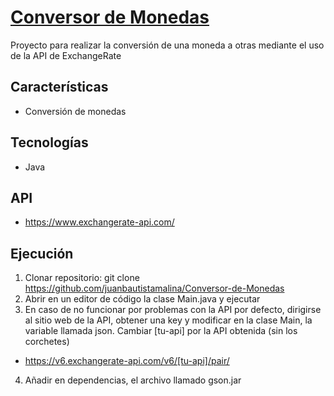 # [Conversor de Monedas](https://github.com/juanbautistamalina/Conversor-de-Monedas#Conversor-de-Monedas)
Proyecto para realizar la conversión de una moneda a otras mediante el uso de la API de ExchangeRate


## Características
- Conversión de monedas

## Tecnologías
- Java

## API
- https://www.exchangerate-api.com/

## Ejecución
1. Clonar repositorio: git clone https://github.com/juanbautistamalina/Conversor-de-Monedas
2. Abrir en un editor de código la clase Main.java y ejecutar
3. En caso de no funcionar por problemas con la API por defecto, dirigirse al sitio web de la API, obtener una key y modificar en la clase Main, la variable llamada json. Cambiar [tu-api] por la API obtenida (sin los corchetes)
- https://v6.exchangerate-api.com/v6/[tu-api]/pair/
4. Añadir en dependencias, el archivo llamado gson.jar